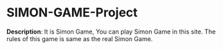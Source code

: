 # SIMON-GAME-Project
**Description**: It is Simon Game, You can play Simon Game in this site. The rules of this game is same as the real Simon Game.
